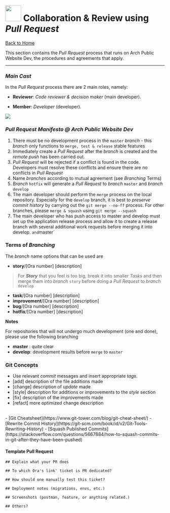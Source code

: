 # <img src="https://media.giphy.com/media/LnQjpWaON8nhr21vNW/giphy.gif" width="50"> Collaboration & Review using *Pull Request*

[Back to Home](en-README.md)

This section contains the *Pull Request* process that runs on Arch Public Website Dev, the procedures and agreements that apply.

---

### *Main Cast*

In the *Pull Request* process there are 2 main roles, namely:

- **Reviewer**: *Code reviewer & decision maker* (main developer).
<!-- - **QA**: *Feature/function reviewer*. -->
- **Member**: *Developer* (developer).

![](https://static.pbahotels.com/Assets/images/Hotel/exterior/d62e3d6a1766e1d3c8a7e478bddd78a3cd3f8fae.png)

### *Pull Request Manifesto @ Arch Public Website Dev*

1. There must be no development process in the `master` *branch* - this *branch* only functions to `merge, test & release` stable features
2. Immediately create a *Pull Request* after the *branch* is created and the *remote push* has been carried out.
3. *Pull Request* will be rejected if a conflict is found in the code. Developers must resolve these conflicts and ensure there are no conflicts in *Pull Request*
4. Name *branches* according to mutual agreement (see *Branching* Terms)
5. *Branch* `hotfix` will generate a *Pull Request* to *branch* `master` and *branch* `develop`
6. The main developer should perform the `merge` process on the local repository. Especially for the `develop` branch, it is best to *preserve commit history* by carrying out the `git merge --no-ff` process. For other branches, please `merge & squash` using `git merge --squash`
7. The main developer who has push access to master and develop must set up the application release process and allow it to create a release branch with several additional work requests before merging it into develop. ` and `master`

### Terms of *Branching*

The *branch* name options that can be used are

- **story**/[Ora number] [description]

> For ***Story*** that you feel is too big, break it into smaller *Tasks* and then merge them into *branch* `story` before doing a *Pull Request* to *branch* `develop`

- **task**/[Ora number] [description]
- **improvement**/[Ora number] [description]
- **bug**/[Ora number] [description]
- **hotfix**/[Ora number] [description]

**Notes**

For repositories that will not undergo much development (one and done), please use the following branching

- **master** : quite clear
- **develop**: development results before `merge` to `master`
<!-- - **latest** : all development will be done on this branch and a PR will be created to `develop` -->

### Git Concepts

- Use relevant *commit* messages and insert appropriate *tags*.
- [add] description of the file additions made
- [change] description of *update* made
- [style] description for additions or improvements to the *style* section
- [fix] description of the improvements made
- [refact] more optimized change description
</br>
- [Git Cheatsheet](https://www.git-tower.com/blog/git-cheat-sheet/)
- [Rewrite Commit History](https://git-scm.com/book/id/v2/Git-Tools-Rewriting-History)
- [Squash Published Commits](https://stackoverflow.com/questions/5667884/how-to-squash-commits-in-git-after-they-have-been-pushed)

#### Template Pull Request

```
## Explain what your PR does

## To which Ora's link' ticket is PR dedicated?

## How should one manually test this ticket?

## Deployment notes (migrations, envs, etc.)

## Screenshots (postman, feature, or anything related.)

## Others?
```
